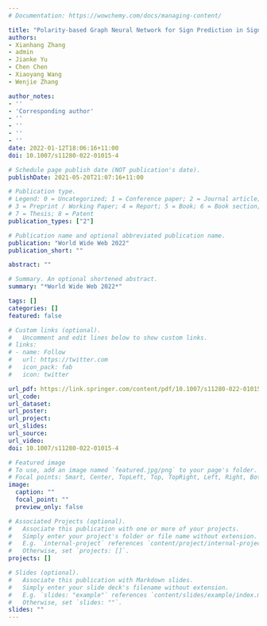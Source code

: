 ```yaml
---
# Documentation: https://wowchemy.com/docs/managing-content/

title: "Polarity-based Graph Neural Network for Sign Prediction in Signed Bipartite Graphs"
authors: 
- Xianhang Zhang
- admin
- Jianke Yu
- Chen Chen
- Xiaoyang Wang
- Wenjie Zhang

author_notes:
- ''
- 'Corresponding author'
- ''
- ''
- ''
- ''
date: 2022-01-12T18:06:16+11:00
doi: 10.1007/s11280-022-01015-4

# Schedule page publish date (NOT publication's date).
publishDate: 2021-05-20T21:07:16+11:00

# Publication type.
# Legend: 0 = Uncategorized; 1 = Conference paper; 2 = Journal article;
# 3 = Preprint / Working Paper; 4 = Report; 5 = Book; 6 = Book section;
# 7 = Thesis; 8 = Patent
publication_types: ["2"]

# Publication name and optional abbreviated publication name.
publication: "World Wide Web 2022"
publication_short: ""

abstract: ""

# Summary. An optional shortened abstract.
summary: "*World Wide Web 2022*"

tags: []
categories: []
featured: false

# Custom links (optional).
#   Uncomment and edit lines below to show custom links.
# links:
# - name: Follow
#   url: https://twitter.com
#   icon_pack: fab
#   icon: twitter

url_pdf: https://link.springer.com/content/pdf/10.1007/s11280-022-01015-4.pdf
url_code:
url_dataset:
url_poster:
url_project:
url_slides:
url_source:
url_video:
doi: 10.1007/s11280-022-01015-4

# Featured image
# To use, add an image named `featured.jpg/png` to your page's folder. 
# Focal points: Smart, Center, TopLeft, Top, TopRight, Left, Right, BottomLeft, Bottom, BottomRight.
image:
  caption: ""
  focal_point: ""
  preview_only: false

# Associated Projects (optional).
#   Associate this publication with one or more of your projects.
#   Simply enter your project's folder or file name without extension.
#   E.g. `internal-project` references `content/project/internal-project/index.md`.
#   Otherwise, set `projects: []`.
projects: []

# Slides (optional).
#   Associate this publication with Markdown slides.
#   Simply enter your slide deck's filename without extension.
#   E.g. `slides: "example"` references `content/slides/example/index.md`.
#   Otherwise, set `slides: ""`.
slides: ""
---
```

